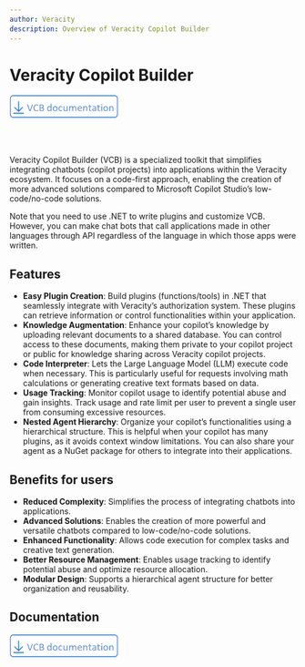 ```yaml
---
author: Veracity
description: Overview of Veracity Copilot Builder
---
```


# Veracity Copilot Builder
<a href="https://veracitycdnprod.blob.core.windows.net/developer/veracitystatic/vcb/Veracity%20Copilot%20Builder%20documentation.pdf" download>
    <img src="assets/vcbbutton.png" alt="Veracity Copilot Builder documentation" height="40">
  </a>

  <br></br>

Veracity Copilot Builder (VCB) is a specialized toolkit that simplifies integrating chatbots (copilot projects) into applications within the Veracity ecosystem. It focuses on a code-first approach, enabling the creation of more advanced solutions compared to Microsoft Copilot Studio’s low-code/no-code solutions.

Note that you need to use .NET to write plugins and customize VCB. However, you can make chat bots that call applications made in other languages through API regardless of the language in which those apps were written.

## Features
* **Easy Plugin Creation**: Build plugins (functions/tools) in .NET that seamlessly integrate with Veracity’s authorization system. These plugins can retrieve information or control functionalities within your application.
* **Knowledge Augmentation**: Enhance your copilot’s knowledge by uploading relevant documents to a shared database. You can control access to these documents, making them private to your copilot project or public for knowledge sharing across Veracity copilot projects.
* **Code Interpreter**: Lets the Large Language Model (LLM) execute code when necessary. This is particularly useful for requests involving math calculations or generating creative text formats based on data. 
* **Usage Tracking**: Monitor copilot usage to identify potential abuse and gain insights. Track usage and rate limit per user to prevent a single user from consuming excessive resources.
* **Nested Agent Hierarchy**: Organize your copilot’s functionalities using a hierarchical structure. This is helpful when your copilot has many plugins, as it avoids context window limitations. You can also share your agent as a NuGet package for others to integrate into their applications.

## Benefits for users
* **Reduced Complexity**: Simplifies the process of integrating chatbots into applications.
* **Advanced Solutions**: Enables the creation of more powerful and versatile chatbots compared to low-code/no-code solutions.
* **Enhanced Functionality**: Allows code execution for complex tasks and creative text generation.
* **Better Resource Management**: Enables usage tracking to identify potential abuse and optimize resource allocation.
* **Modular Design**: Supports a hierarchical agent structure for better organization and reusability.

## Documentation
<a href="https://veracitycdnprod.blob.core.windows.net/developer/veracitystatic/vcb/Veracity%20Copilot%20Builder%20documentation.pdf" download>
    <img src="assets/vcbbutton.png" alt="Veracity Copilot Builder documentation" height="40">
  </a>
